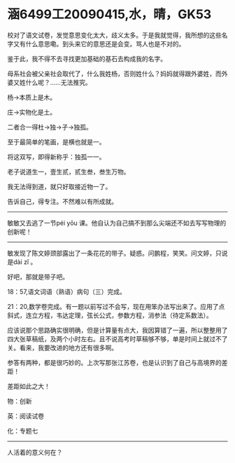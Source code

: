 # 涵6499工20090415,水，晴，GK53

校对了语文试卷，发觉意思变化太大，歧义太多。于是我就觉得，我所想的这些名字又有什么意思嘞。到头来它的意思还是会变。骂人也是不对的。

鉴于此，我不得不去寻找更加基础的基石去构成我的名字。

母系社会被父亲社会取代了，什么我姓杨，否则姓什么？妈妈就得跟外婆姓，而外婆又姓什么呢？……无法推究。

杨->本质上是木。

庄->实物化是土。

二者合一得杜->独->孑->独孤。

至于最简单的笔画，是横也就是一。

将这双写，即得新称乎：独孤一一。

老子说道生一，壹生贰，贰生叁，叁生万物。

我无法得到道，就只好取接近物一了。

告诉自己，得专注。不然难以有所成就。

----

敏敏又去逃了一节péi yōu 课。他自认为自己搞不到那么尖端还不如去写写物理的创新呢！

----

敏发现了陈文婷颈部露出了一条花花的带子。疑惑。问鹏程，笑笑。问文婷，只说是dài zǐ 。

好吧，那就是带子吧。

18：57,语文词语（熟语）病句（三）完成。

21：20,数学卷完成。有一题以前写过不会写，现在用笨办法写出来了。应用了点斜式，连立方程，韦达定理，弦长公式，参数方程，消参法（待定系数法）。

应该说那个思路确实很明确，但是计算量有点大，我因算错了一遍，所以整整用了四大张草稿纸，及两个小时左右。且不说高考时草稿够不够，单是时间上就过不了关。看来，我要改进的地方还有很多啊。

参答有两种，都是很巧妙的。上次写那张江苏卷，也是认识到了自己与高境界的差距！

差距如此之大！

物：创新

英：阅读试卷

化：专题七

----

人活着的意义何在？
